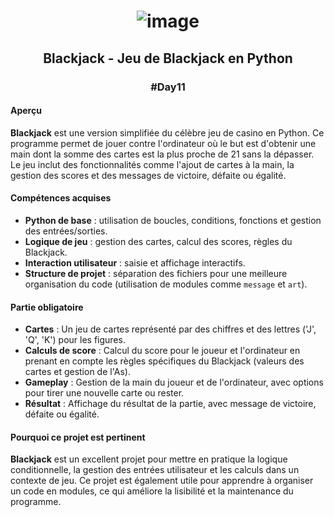 # <p align="center"> ![image](https://github.com/user-attachments/assets/284b5e6f-22e2-4e06-8fd3-a8d311c3dc31) </p>

## <p align="center"> Blackjack - Jeu de Blackjack en Python </p>
### <p align="center"> #Day11 </p>

#### Aperçu
**Blackjack** est une version simplifiée du célèbre jeu de casino en Python. Ce programme permet de jouer contre l'ordinateur où le but est d'obtenir une main dont la somme des cartes est la plus proche de 21 sans la dépasser. Le jeu inclut des fonctionnalités comme l'ajout de cartes à la main, la gestion des scores et des messages de victoire, défaite ou égalité.

#### Compétences acquises
- **Python de base** : utilisation de boucles, conditions, fonctions et gestion des entrées/sorties.
- **Logique de jeu** : gestion des cartes, calcul des scores, règles du Blackjack.
- **Interaction utilisateur** : saisie et affichage interactifs.
- **Structure de projet** : séparation des fichiers pour une meilleure organisation du code (utilisation de modules comme `message` et `art`).

#### Partie obligatoire
- **Cartes** : Un jeu de cartes représenté par des chiffres et des lettres ('J', 'Q', 'K') pour les figures.
- **Calculs de score** : Calcul du score pour le joueur et l'ordinateur en prenant en compte les règles spécifiques du Blackjack (valeurs des cartes et gestion de l'As).
- **Gameplay** : Gestion de la main du joueur et de l'ordinateur, avec options pour tirer une nouvelle carte ou rester.
- **Résultat** : Affichage du résultat de la partie, avec message de victoire, défaite ou égalité.

#### Pourquoi ce projet est pertinent
**Blackjack** est un excellent projet pour mettre en pratique la logique conditionnelle, la gestion des entrées utilisateur et les calculs dans un contexte de jeu. Ce projet est également utile pour apprendre à organiser un code en modules, ce qui améliore la lisibilité et la maintenance du programme.
